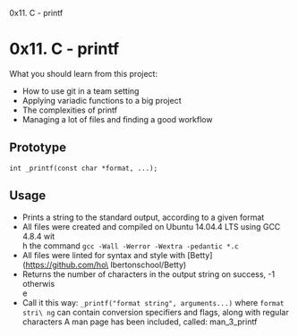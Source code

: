 0x11. C - printf

# 0x11. C - printf

What you should learn from this project:

- How to use git in a team setting
- Applying variadic functions to a big project
- The complexities of printf
- Managing a lot of files and finding a good workflow

## Prototype

`int _printf(const char *format, ...);`
## Usage

- Prints a string to the standard output, according to a given format
- All files were created and compiled on Ubuntu 14.04.4 LTS using GCC 4.8.4 wit\
h the command `gcc -Wall -Werror -Wextra -pedantic *.c`
- All files were linted for syntax and style with [Betty](https://github.com/ho\
lbertonschool/Betty)
- Returns the number of characters in the output string on success, -1 otherwis\
e
- Call it this way: `_printf("format string", arguments...)` where `format stri\
ng` can contain conversion specifiers and flags,
  along with regular characters
A man page has been included, called: man_3_printf

